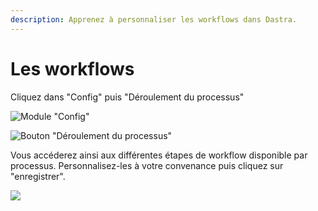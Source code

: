 ```yaml
---
description: Apprenez à personnaliser les workflows dans Dastra.
---
```


# Les workflows

Cliquez dans "Config" puis "Déroulement du processus"&#x20;

![Module "Config"](<../../../.gitbook/assets/image (218).png>)

![Bouton "Déroulement du processus"](<../../../.gitbook/assets/image (219).png>)

Vous accéderez ainsi aux différentes étapes de workflow disponible par processus. Personnalisez-les à votre convenance puis cliquez sur "enregistrer".

![](<../../../.gitbook/assets/image (217).png>)
